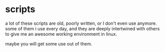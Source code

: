 # scripts

a lot of these scripts are old, poorly written, or I don't even use anymore. some of them i use every day, and they are deeply intertwined with others to give me an awesome working environment in linux.

maybe you will get some use out of them.
